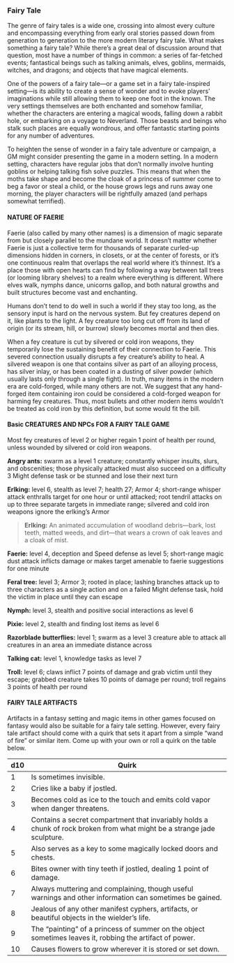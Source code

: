 ### Fairy Tale

<!-- P, ID: 117552 -->

The genre of fairy tales is a wide one, crossing into almost every culture and encompassing everything from early oral stories passed down from generation to generation to the more modern literary fairy tale. What makes something a fairy tale? While there’s a great deal of discussion around that question, most have a number of things in common: a series of far-fetched events; fantastical beings such as talking animals, elves, goblins, mermaids, witches, and dragons; and objects that have magical elements.

<!-- P, ID: 117553 -->

One of the powers of a fairy tale—or a game set in a fairy tale-inspired setting—is its ability to create a sense of wonder and to evoke players’ imaginations while still allowing them to keep one foot in the known. The very settings themselves are both enchanted and somehow familiar, whether the characters are entering a magical woods, falling down a rabbit hole, or embarking on a voyage to Neverland. Those beasts and beings who stalk such places are equally wondrous, and offer fantastic starting points for any number of adventures.

<!-- P, ID: 117554 -->

To heighten the sense of wonder in a fairy tale adventure or campaign, a GM might consider presenting the game in a modern setting. In a modern setting, characters have regular jobs that don’t normally involve hunting goblins or helping talking fish solve puzzles. This means that when the moths take shape and become the cloak of a princess of summer come to beg a favor or steal a child, or the house grows legs and runs away one morning, the player characters will be rightfully amazed (and perhaps somewhat terrified).

#### NATURE OF FAERIE

<!-- P, ID: 117557 -->

Faerie (also called by many other names) is a dimension of magic separate from but closely parallel to the mundane world. It doesn’t matter whether Faerie is just a collective term for thousands of separate curled-up dimensions hidden in corners, in closets, or at the center of forests, or it’s one continuous realm that overlaps the real world where it’s thinnest. It’s a place those with open hearts can find by following a way between tall trees (or looming library shelves) to a realm where everything is different. Where elves walk, nymphs dance, unicorns gallop, and both natural growths and built structures become vast and enchanting.

<!-- P, ID: 117558 -->

Humans don’t tend to do well in such a world if they stay too long, as the sensory input is hard on the nervous system. But fey creatures depend on it, like plants to the light. A fey creature too long cut off from its land of origin (or its stream, hill, or burrow) slowly becomes mortal and then dies.

<!-- P, ID: 117559 -->

When a fey creature is cut by silvered or cold iron weapons, they temporarily lose the sustaining benefit of their connection to Faerie. This severed connection usually disrupts a fey creature’s ability to heal. A silvered weapon is one that contains silver as part of an alloying process, has silver inlay, or has been coated in a dusting of silver powder (which usually lasts only through a single fight). In truth, many items in the modern era are cold-forged, while many others are not. We suggest that any hand-forged item containing iron could be considered a cold-forged weapon for harming fey creatures. Thus, most bullets and other modern items wouldn’t be treated as cold iron by this definition, but some would fit the bill.

#### Basic CREATURES AND NPCs FOR A FAIRY TALE GAME

<!-- P, ID: 117562 -->

Most fey creatures of level 2 or higher regain 1 point of health per round, unless wounded by silvered or cold iron weapons.

<!-- P, ID: 117563 -->

**Angry ants:** swarm as a level 1 creature; constantly whisper insults, slurs, and obscenities; those physically attacked must also succeed on a difficulty 3 Might defense task or be stunned and lose their next turn

<!-- P, ID: 117564 -->

**Erlking:** level 6, stealth as level 7; health 27; Armor 4; short-range whisper attack enthralls target for one hour or until attacked; root tendril attacks on up to three separate targets in immediate range; silvered and cold iron weapons ignore the erlking’s Armor

<!-- H, ID: 117565 -->

> **Erlking:** An animated accumulation of woodland debris—bark, lost teeth, matted weeds, and dirt—that wears a crown of oak leaves and a cloak of mist.

<!-- P, ID: 117567 -->

**Faerie:** level 4, deception and Speed defense as level 5; short-range magic dust attack inflicts damage or makes target amenable to faerie suggestions for one minute

<!-- P, ID: 117568 -->

**Feral tree:** level 3; Armor 3; rooted in place; lashing branches attack up to three characters as a single action and on a failed Might defense task, hold the victim in place until they can escape

<!-- P, ID: 117569 -->

**Nymph:** level 3, stealth and positive social interactions as level 6

<!-- P, ID: 117570 -->

**Pixie:** level 2, stealth and finding lost items as level 6

<!-- P, ID: 117571 -->

**Razorblade butterflies:** level 1; swarm as a level 3 creature able to attack all creatures in an area an immediate distance across

<!-- P, ID: 117572 -->

**Talking cat:** level 1, knowledge tasks as level 7

<!-- P, ID: 117573 -->

**Troll:** level 6; claws inflict 7 points of damage and grab victim until they escape; grabbed creature takes 10 points of damage per round; troll regains 3 points of health per round

#### FAIRY TALE ARTIFACTS

<!-- P, ID: 117576 -->

Artifacts in a fantasy setting and magic items in other games focused on fantasy would also be suitable for a fairy tale setting. However, every fairy tale artifact should come with a quirk that sets it apart from a simple “wand of fire” or similar item. Come up with your own or roll a quirk on the table below.

<!-- T, ID: 117577 -->

| d10 | Quirk                                                                                                                   |
| --- | ----------------------------------------------------------------------------------------------------------------------- |
| 1   | Is sometimes invisible.                                                                                                 |
| 2   | Cries like a baby if jostled.                                                                                           |
| 3   | Becomes cold as ice to the touch and emits cold vapor when danger threatens.                                            |
| 4   | Contains a secret compartment that invariably holds a chunk of rock broken from what might be a strange jade sculpture. |
| 5   | Also serves as a key to some magically locked doors and chests.                                                         |
| 6   | Bites owner with tiny teeth if jostled, dealing 1 point of damage.                                                      |
| 7   | Always muttering and complaining, though useful warnings and other information can sometimes be gained.                 |
| 8   | Jealous of any other manifest cyphers, artifacts, or beautiful objects in the wielder’s life.                           |
| 9   | The “painting” of a princess of summer on the object sometimes leaves it, robbing the artifact of power.                |
| 10  | Causes flowers to grow wherever it is stored or set down.                                                               |

<!-- /T -->

